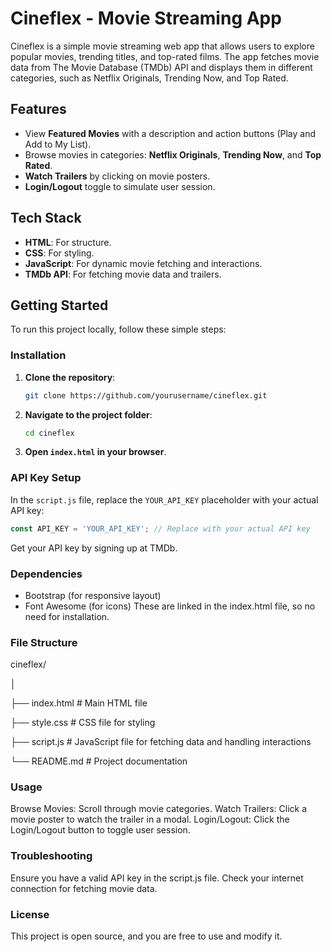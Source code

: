 # Cineflex - Movie Streaming App

Cineflex is a simple movie streaming web app that allows users to explore popular movies, trending titles, and top-rated films. The app fetches movie data from The Movie Database (TMDb) API and displays them in different categories, such as Netflix Originals, Trending Now, and Top Rated.

## Features
- View **Featured Movies** with a description and action buttons (Play and Add to My List).
- Browse movies in categories: **Netflix Originals**, **Trending Now**, and **Top Rated**.
- **Watch Trailers** by clicking on movie posters.
- **Login/Logout** toggle to simulate user session.

## Tech Stack
- **HTML**: For structure.
- **CSS**: For styling.
- **JavaScript**: For dynamic movie fetching and interactions.
- **TMDb API**: For fetching movie data and trailers.

## Getting Started

To run this project locally, follow these simple steps:

### Installation

1. **Clone the repository**:
    ```bash
    git clone https://github.com/yourusername/cineflex.git
    ```

2. **Navigate to the project folder**:
    ```bash
    cd cineflex
    ```

3. **Open `index.html` in your browser**.

### API Key Setup

In the `script.js` file, replace the `YOUR_API_KEY` placeholder with your actual API key:

```javascript
const API_KEY = 'YOUR_API_KEY'; // Replace with your actual API key
```
Get your API key by signing up at TMDb.

### Dependencies
- Bootstrap (for responsive layout)
- Font Awesome (for icons)
These are linked in the index.html file, so no need for installation.

### File Structure

cineflex/

│

├── index.html        # Main HTML file

├── style.css         # CSS file for styling

├── script.js         # JavaScript file for fetching data and handling interactions

└── README.md         # Project documentation
### Usage
Browse Movies: Scroll through movie categories.
Watch Trailers: Click a movie poster to watch the trailer in a modal.
Login/Logout: Click the Login/Logout button to toggle user session.
### Troubleshooting
Ensure you have a valid API key in the script.js file.
Check your internet connection for fetching movie data.
### License
This project is open source, and you are free to use and modify it.
